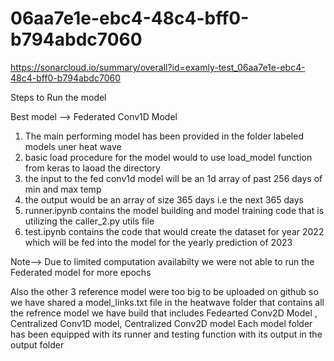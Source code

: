 # 06aa7e1e-ebc4-48c4-bff0-b794abdc7060
https://sonarcloud.io/summary/overall?id=examly-test_06aa7e1e-ebc4-48c4-bff0-b794abdc7060

Steps to Run the model

Best model --> Federated Conv1D Model 

1)  The main performing model has been provided in the folder labeled models uner heat wave 
2)  basic load procedure for the model would to use load_model function from keras to laoad the directory
3)  the input to the fed conv1d model will be an 1d array of past 256 days of min and max temp
4)  the output would be an array of size 365 days i.e the next 365 days 
5)  runner.ipynb contains the model building and model training code that is utilizing the caller_2.py utils file 
6) test.ipynb contains the code that would create the dataset for year 2022 which will be fed into the model for the yearly prediction of 2023

Note--> Due to limited computation availabilty we were not able to run the Federated model for more epochs 

Also the other 3 reference model were too big to be uploaded on github so we have shared a model_links.txt file in the heatwave folder that contains all the refrence
model we have build that includes  Fedearted Conv2D Model , Centralized Conv1D model, Centralized Conv2D model 
Each model folder has been equipped with its runner and testing function with its output in the output folder
